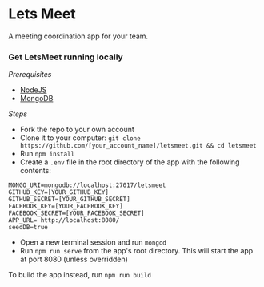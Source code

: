 # Lets Meet
A meeting coordination app for your team.

### Get LetsMeet running locally

*Prerequisites*
- [NodeJS](https://nodejs.org)
- [MongoDB](https://www.mongodb.org)

*Steps*
- Fork the repo to your own account
- Clone it to your computer:
`git clone https://github.com/[your_account_name]/letsmeet.git && cd letsmeet`
- Run `npm install`
- Create a `.env` file in the root directory of the app with the following contents:
```
MONGO_URI=mongodb://localhost:27017/letsmeet
GITHUB_KEY=[YOUR_GITHUB_KEY]
GITHUB_SECRET=[YOUR_GITHUB_SECRET]
FACEBOOK_KEY=[YOUR_FACEBOOK_KEY]
FACEBOOK_SECRET=[YOUR_FACEBOOK_SECRET]
APP_URL= http://localhost:8080/
seedDB=true
```
- Open a new terminal session and run `mongod`
- Run `npm run serve` from the app's root directory. This will start the app at port 8080 (unless overridden)

To build the app instead, run `npm run build`
